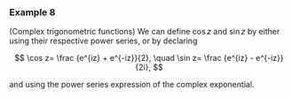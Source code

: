 ### Example 8

(Complex trigonometric functions) We can define $\cos z$ and $\sin z$ by either using their respective power series, or by declaring

$$ \cos z= \frac {e^{iz} + e^{-iz}}{2}, \quad \sin z= \frac {e^{iz} - e^{-iz}}{2i}, $$

and using the power series expression of the complex exponential.